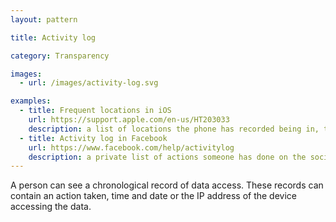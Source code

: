 ```yaml
---
layout: pattern

title: Activity log

category: Transparency

images:
  - url: /images/activity-log.svg

examples:
  - title: Frequent locations in iOS
    url: https://support.apple.com/en-us/HT203033
    description: a list of locations the phone has recorded being in, to help Siri decide a persons home and work location
  - title: Activity log in Facebook
    url: https://www.facebook.com/help/activitylog
    description: a private list of actions someone has done on the social network, such as searches, likes and comments
---
```


A person can see a chronological record of data access. These records can contain an action taken, time and date or the IP address of the device accessing the data.
